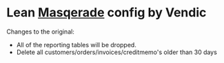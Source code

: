 # Lean [Masqerade](https://github.com/elgentos/masquerade) config by Vendic
Changes to the original:
- All of the reporting tables will be dropped.
- Delete all customers/orders/invoices/creditmemo's older than 30 days
